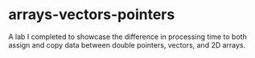 # arrays-vectors-pointers
A lab I completed to showcase the difference in processing time to both assign and copy data between double pointers, vectors, and 2D arrays. 

